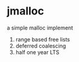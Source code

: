 # jmalloc
a simple malloc implement


1. range based free lists  
2. deferred coalescing
3. half one year LTS
